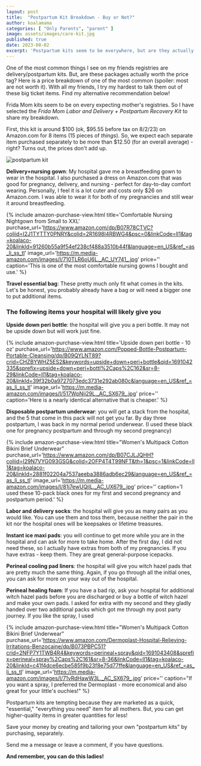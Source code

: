 ```yaml
---
layout: post
title:  "Postpartum Kit Breakdown - Buy or Not?"
author: koalamama
categories: [ "Only Parents", "parent" ]
image: assets/images/care-kit.jpg
published: true
date: 2023-08-02
excerpt: 'Postpartum kits seem to be everywhere, but are they actually worth it?  Find a breakdown here!'
---
```


One of the most common things I see on my friends registries are delivery/postpartum kits. But, are these packages actually worth the price tag? Here is a price breakdown of one of the most common (spoiler: most are not worth it). With all my friends, I try my hardest to talk them out of these big ticket items. Find my alternative recommendation below!

Frida Mom kits seem to be on every expecting mother's registries.  So I have selected the *Frida Mom Labor and Delivery + Postpartum Recovery Kit* to share my breakdown. 

First, this kit is around $100 (ok, $95.55 before tax on 8/2/23) on Amazon.com for 8 items (15 pieces of *things*). So, we expect each separate item purchased separately to be more than $12.50 (for an overall average) - right? Turns out, the prices don't add up.

<img src="{{site.baseurl}}/assets/images/frida-postpartum-kit.jpg" alt="postpartum kit" />

**Delivery+nursing gown**: My hospital gave me a breastfeeding gown to wear in the hospital. I also purchased a dress on Amazon.com that was good for pregnancy, delivery, and nursing - perfect for day-to-day comfort wearing. Personally, I feel it is a lot cuter and costs only $26 on Amazon.com. I was able to wear it for both of my pregnancies and still wear it around breastfeeding.

{% include amazon-purchase-view.html 
title='Comfortable Nursing Nightgown from Small to XXL' 
purchase_url='https://www.amazon.com/dp/B07R78CTVC?coliid=I2J1TYTTY0PNRY&colid=2R1698I4RBWG4&psc=0&linkCode=ll1&tag=koalaco-20&linkId=91260b55a9f54ef238cf488a3510b44f&language=en_US&ref_=as_li_ss_tl' 
image_url='https://m.media-amazon.com/images/I/710TLR6oU6L._AC_UY741_.jpg' 
price=''
caption='This is one of the most comfortable nursing gowns I bought and use.' %}

**Travel essential bag**: These pretty much only fit what comes in the kits. Let's be honest, you probably already have a bag or will need a bigger one to put additional items.

<h3>The following items your hospital will likely give you</h3>

**Upside down peri bottle**: the hospital will give you a peri bottle. It may not be upside down but will work just fine. 

{% include amazon-purchase-view.html 
title='Upside down peri bottle - 10 oz' 
purchase_url='https://www.amazon.com/Popped-Bottle-Postpartum-Portable-Cleansing/dp/B09QYLNT89?crid=CHZBYWHZ5ES2&keywords=upside+down+peri+bottle&qid=1691042335&sprefix=upside+down+peri+bottl%2Caps%2C162&sr=8-29&linkCode=ll1&tag=koalaco-20&linkId=39f32b0a9727073edc3731e292ab080c&language=en_US&ref_=as_li_ss_tl' 
image_url='https://m.media-amazon.com/images/I/517WpNij29L._AC_SX679_.jpg' 
price=''
caption='Here is a nearly identical alternative that is cheaper.' %}

**Disposable postpartum underwear**: you will get a stack from the hospital, and the 5 that come in this pack will not get you far. By day three postpartum, I was back in my normal period underwear. (I used these black one for pregnancy postpartum and through my second pregnancy)

{% include amazon-purchase-view.html 
title="Women's Multipack Cotton Bikini Brief Underwear"
purchase_url='https://www.amazon.com/dp/B07CJLJQHH?coliid=I29N7VYG093GSG&colid=2OFP4T4T99NFT&th=1&psc=1&linkCode=ll1&tag=koalaco-20&linkId=2881f02204a7537aeeba3886adb6ec29&language=en_US&ref_=as_li_ss_tl' 
image_url='https://m.media-amazon.com/images/I/81j7ewUQjlL._AC_UX679_.jpg' 
price=''
caption='I used these 10-pack black ones for my first and second pregnancy and postpartum period.' %}

**Labor and delivery socks**: the hospital will give you as many pairs as you would like. You can use them and toss them, because neither the pair in the kit nor the hospital ones will be keepsakes or lifetime treasures.

**Instant ice maxi pads**: you will continue to get more while you are in the hospital and can ask for more to take home. After the first day, I did not need these, so I actually have extras from both of my pregnancies. If you have extras - keep them. They are great general-purpose icepacks. 

**Perineal cooling pad liners**: the hospital will give you witch hazel pads that are pretty much the same thing. Again, if you go through all the initial ones, you can ask for more on your way out of the hospital. 

**Perineal healing foam**: If you have a bad rip, ask your hospital for additional witch hazel pads before you are discharged or buy a bottle of witch hazel and make your own pads. I asked for extra with my second and they gladly handed over two additional packs which got me through my post party journey. If you like the spray, I used 

{% include amazon-purchase-view.html 
title="Women's Multipack Cotton Bikini Brief Underwear"
purchase_url='https://www.amazon.com/Dermoplast-Hospital-Relieving-Irritations-Benzocaine/dp/B073PBPC51?crid=2NFP7Y1TWB4R4&keywords=perineal+spray&qid=1691043408&sprefix=perineal+spray%2Caps%2C161&sr=8-36&linkCode=ll1&tag=koalaco-20&linkId=c41f4dce6ecbe585f9b23f8e75d77ffe&language=en_US&ref_=as_li_ss_tl' 
image_url='https://m.media-amazon.com/images/I/71vRdHawW3L._AC_SX679_.jpg' 
price=''
caption="If you want a spray, I preferred the Dermoplast - more economical and also great for your little's ouchies!" %}


Postpartum kits are tempting because they are marketed as a quick, "essential," "everything you need" item for all mothers. But, you can get higher-quality items in greater quantities for less!

Save your money by creating and tailoring your own "postpartum kits" by purchasing, separately.

Send me a message or leave a comment, if you have questions.

**And remember, you can do this ladies!**
